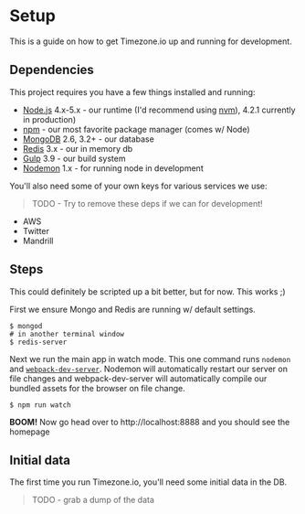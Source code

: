 # Setup

This is a guide on how to get Timezone.io up and running for development.

## Dependencies

This project requires you have a few things installed and running:

- [Node.js](https://nodejs.org/en/) 4.x-5.x - our runtime (I'd recommend using
[nvm](https://github.com/creationix/nvm)), 4.2.1 currently in production)
- [npm](https://www.npmjs.com/package/npm) - our most favorite package manager
(comes w/ Node)
- [MongoDB](https://www.mongodb.org/) 2.6, 3.2+ - our database
- [Redis](http://redis.io/) 3.x - our in memory db
- [Gulp](https://www.npmjs.com/package/gulp) 3.9 - our build system
- [Nodemon](https://www.npmjs.com/package/nodemon) 1.x - for running node in development

You'll also need some of your own keys for various services we use:

> TODO - Try to remove these deps if we can for development!

- AWS
- Twitter
- Mandrill

## Steps

This could definitely be scripted up a bit better, but for now. This works ;)

First we ensure Mongo and Redis are running w/ default settings.

```shell
$ mongod
# in another terminal window
$ redis-server
```

Next we run the main app in watch mode. This one command runs `nodemon` and
[`webpack-dev-server`](https://webpack.github.io/docs/webpack-dev-server.html).
Nodemon will automatically restart our server on file changes and webpack-dev-server
will automatically compile our bundled assets for the browser on file change.

```shell
$ npm run watch
```

**BOOM!** Now go head over to http://localhost:8888 and you should see the homepage

## Initial data

The first time you run Timezone.io, you'll need some initial data in the DB.

> TODO - grab a dump of the data

